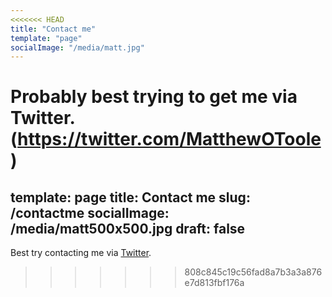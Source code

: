 ```yaml
---
<<<<<<< HEAD
title: "Contact me"
template: "page"
socialImage: "/media/matt.jpg"
---
```


Probably best trying to get me via Twitter. (https://twitter.com/MatthewOToole)
=======
template: page
title: Contact me
slug: /contactme
socialImage: /media/matt500x500.jpg
draft: false
---
Best try contacting me via [Twitter](https://twitter.com/MatthewOToole).
>>>>>>> 808c845c19c56fad8a7b3a3a876e7d813fbf176a
